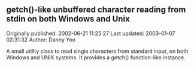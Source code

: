 ## getch()-like unbuffered character reading from stdin on both Windows and Unix

Originally published: 2002-06-21 11:25:27
Last updated: 2003-01-07 02:31:32
Author: Danny Yoo

A small utility class to read single characters from standard input, on both Windows and UNIX systems.  It provides a getch() function-like instance.